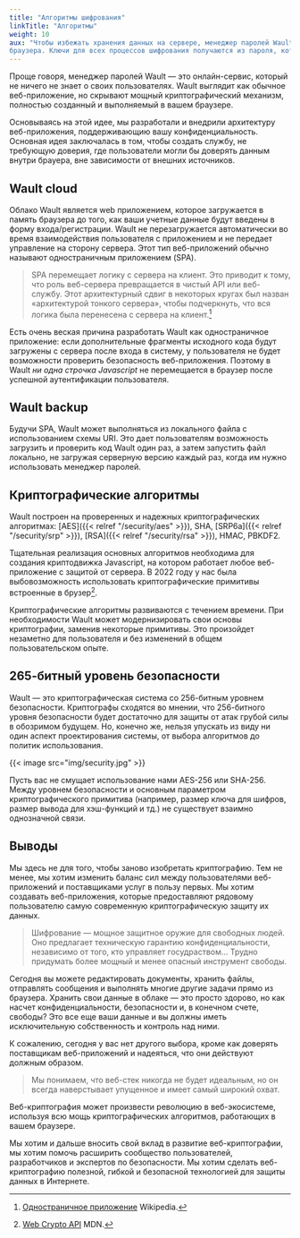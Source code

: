 ```yaml
---
title: "Алгоритмы шифрования"
linkTitle: "Алгоритмы"
weight: 10
aux: "Чтобы избежать хранения данных на сервере, менеджер паролей Wault шифрует и расшифровывает данные внутри 
браузера. Ключи для всех процессов шифрования получаются из пароля, который никогда не отправляется на сервер."
---
```


Проще говоря, менеджер паролей Wault — это онлайн-сервис, который не ничего не знает о своих пользователях. 
Wault выглядит как обычное веб-приложение, но скрывают мощный криптографический механизм, полностью 
созданный и выполняемый в вашем браузере.

Основываясь на этой идее, мы разработали и внедрили архитектуру веб-приложения, поддерживающию вашу 
конфиденциальность. Основная идея заключалась в том, чтобы создать службу, не требующую доверия, где пользователи 
могли бы доверять данным внутри брауера, вне зависимости от внешних источников. 

## Wault cloud
Облако Wault является web приложением, которое загружается в память браузера до того, как ваши учетные 
данные будут введены в форму входа/регистрации. Wault не перезагружается автоматически во время взаимодействия 
пользователя с приложением и не передает управление на сторону сервера. Этот тип веб-приложений обычно называют 
одностраничным приложением (SPA).

> SPA перемещает логику с сервера на клиент. Это приводит к тому, что роль веб-сервера превращается в чистый 
> API или веб-службу. Этот архитектурный сдвиг в некоторых кругах был назван «архитектурой тонкого сервера», 
> чтобы подчеркнуть, что вся логика была перенесена с сервера на клиент.[^1]

Есть очень веская причина разработать Wault как одностраничное приложение: если дополнительные фрагменты 
исходного кода будут загружены с сервера после входа в систему, у пользователя не будет возможности проверить 
безопасность веб-приложения. Поэтому в Wault *ни одна строчка Javascript* не перемещается в браузер после 
успешной аутентификации пользователя.

## Wault backup
Будучи SPA, Wault может выполняться из локального файла с использованием схемы URI. Это дает пользователям 
возможность загрузить и проверить код Wault один раз, а затем запустить файл локально, не загружая серверную
версию каждый раз, когда им нужно использовать менеджер паролей.

## Криптографические алгоритмы
Wault построен на проверенных и надежных криптографических алгоритмах: 
[AES]({{< relref "/security/aes" >}}), SHA, [SRP6a]({{< relref "/security/srp" >}}), 
[RSA]({{< relref "/security/rsa" >}}), HMAC, PBKDF2.

Тщательная реализация основных алгоритмов необходима для создания криптодвижка Javascript, на котором работает 
любое веб-приложение с защитой от сервера. В 2022 году у нас была выбовозможность использовать криптографические
примитивы встроенные в брузер[^2].

Криптографические алгоритмы развиваются с течением времени. При необходимости Wault может модернизировать свои 
основы криптографии, заменив некоторые примитивы. Это произойдет незаметно для пользователя и без изменений в общем 
пользовательском опыте.

## 265-битный уровень безопасности
Wault — это криптографическая система со 256-битным уровнем безопасности. Криптографы сходятся во мнении, 
что 256-битного уровня безопасности будет достаточно для защиты от атак грубой силы в обозримом будущем. Но, 
конечно же, нельзя упускать из виду ни один аспект проектирования системы, от выбора алгоритмов до политик 
использования.

{{< image src="img/security.jpg" >}}

Пусть вас не смущает использование нами AES-256 или SHA-256. Между уровнем безопасности и основным параметром 
криптографического примитива (например, размер ключа для шифров, размер вывода для хэш-функций и тд.) не 
существует взаимно однозначной связи.

## Выводы
Мы здесь не для того, чтобы заново изобретать криптографию. Тем не менее, мы хотим изменить баланс сил между 
пользователями веб-приложений и поставщиками услуг в пользу первых. Мы хотим создавать веб-приложения, 
которые предоставляют рядовому пользователю самую современную криптографическую защиту их данных.

> Шифрование — мощное защитное оружие для свободных людей. Оно предлагает техническую гарантию 
> конфиденциальности, независимо от того, кто управляет госудраством… Трудно придумать более мощный и менее 
> опасный инструмент свободы.

Сегодня вы можете редактировать документы, хранить файлы, отправлять сообщения и выполнять многие другие 
задачи прямо из браузера. Хранить свои данные в облаке — это просто здорово, но как насчет конфиденциальности, 
безопасности и, в конечном счете, свободы? Это все еще ваши данные и вы должны иметь исключительную 
собственность и контроль над ними. 

К сожалению, сегодня у вас нет другого выбора, кроме как доверять поставщикам веб-приложений и надеяться, 
что они действуют должным образом.

> Мы понимаем, что веб-стек никогда не будет идеальным, но он всегда наверстывает упущенное и имеет самый
> широкий охват.

Веб-криптография может произвести революцию в веб-экосистеме, используя всю мощь криптографических алгоритмов, 
работающих в вашем браузере.

Мы хотим и дальше вносить свой вклад в развитие веб-криптографии, мы хотим помочь расширить сообщество 
пользователей, разработчиков и экспертов по безопасности. Мы хотим сделать веб-криптографию полезной, 
гибкой и безопасной технологией для защиты данных в Интернете.

[^1]: [Одностраничное приложение](https://ru.wikipedia.org/wiki/Одностраничное_приложение) Wikipedia.
[^2]: [Web Crypto API](https://developer.mozilla.org/ru/docs/Web/API/Web_Crypto_API) MDN.
